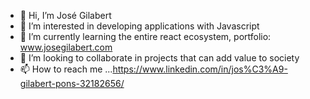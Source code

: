 - 👋 Hi, I’m José Gilabert
- 👀 I’m interested in developing applications with Javascript
- 🌱 I’m currently learning the entire react ecosystem, portfolio: www.josegilabert.com
- 💞️ I’m looking to collaborate in projects that can add value to society
- 📫 How to reach me ...https://www.linkedin.com/in/jos%C3%A9-gilabert-pons-32182656/

<!---
JGP84/JGP84 is a ✨ special ✨ repository because its `README.md` (this file) appears on your GitHub profile.
You can click the Preview link to take a look at your changes.
--->
